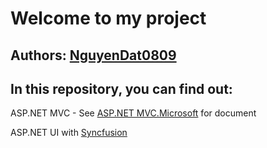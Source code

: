 # Welcome to my project

## Authors: [NguyenDat0809](https://github.com/NguyenDat0809)

## In this repository, you can find out:

ASP.NET MVC - See [ASP.NET MVC.Microsoft](https://learn.microsoft.com/vi-vn/aspnet/core/tutorials/first-mvc-app/start-mvc?view=aspnetcore-7.0&tabs=visual-studio) for document

ASP.NET UI with [Syncfusion](https://www.syncfusion.com/)

